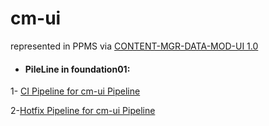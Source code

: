 # cm-ui

represented in PPMS via [CONTENT-MGR-DATA-MOD-UI 1.0 ](https://i7p.wdf.sap.corp/ppmslight/#/details/cv/73555000100200012233/overview)

* #### PileLine in foundation01:
1- [CI Pipeline for cm-ui Pipeline](https://foundation01.codepipes.wdf.sap.corp/job/foundation01/view/CI%20Pipeline%20for%20cm-ui%20Pipeline/)

2-[Hotfix Pipeline for cm-ui Pipeline](https://foundation01.codepipes.wdf.sap.corp/job/foundation01/view/Hotfix%20Pipeline%20for%20cm-ui%20Pipeline/)
